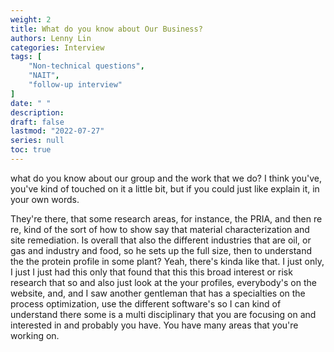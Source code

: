 ```yaml
---
weight: 2
title: What do you know about Our Business?
authors: Lenny Lin
categories: Interview
tags: [
    "Non-technical questions",
    "NAIT",
    "follow-up interview"
]
date: " "
description: 
draft: false
lastmod: "2022-07-27"
series: null
toc: true
---
```




what do you know about our group and the work that we do? I think you've, you've kind of touched on it a little bit, but if you could just like explain it, in your own words.  

They're there, that some research areas, for instance, the PRIA, and then re re, kind of the sort of how to show say that material characterization and site remediation. Is overall that also the different industries that are oil, or gas and industry and food, so he sets up the full size, then to understand the the protein profile in some plant? Yeah, there's kinda like that. I just only, I just I just had this only that found that this this broad interest or risk research that so and also just look at the your profiles, everybody's on the website, and, and I saw another gentleman that has a specialties on the process optimization, use the different software's so I can kind of understand there some is a multi disciplinary that you are focusing on and interested in and probably you have. You have many areas that you're working on.